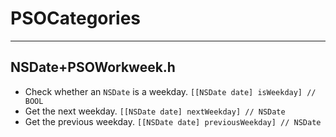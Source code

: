 # PSOCategories

---

## NSDate+PSOWorkweek.h

- Check whether an ``NSDate`` is a weekday.
``[[NSDate date] isWeekday] // BOOL``
- Get the next weekday.
``[[NSDate date] nextWeekday] // NSDate``
- Get the previous weekday.
``[[NSDate date] previousWeekday] // NSDate``